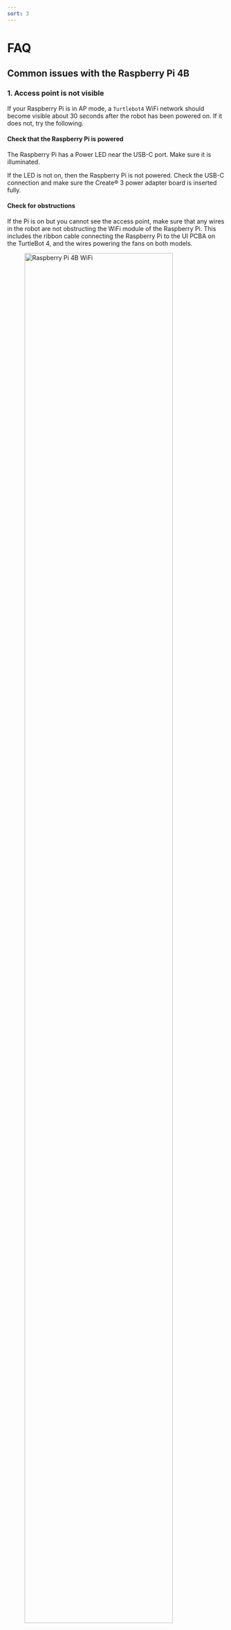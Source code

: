 ```yaml
---
sort: 3
---
```


# FAQ

## Common issues with the Raspberry Pi 4B

### 1. Access point is not visible

If your Raspberry Pi is in AP mode, a `Turtlebot4` WiFi network should become visible about 30 seconds after the robot has been powered on. If it does not, try the following.

#### Check that the Raspberry Pi is powered

The Raspberry Pi has a Power LED near the USB-C port. Make sure it is illuminated.

If the LED is not on, then the Raspberry Pi is not powered. Check the USB-C connection and make sure the Create® 3 power adapter board is inserted fully.

#### Check for obstructions

If the Pi is on but you cannot see the access point, make sure that any wires in the robot are not obstructing the WiFi module of the Raspberry Pi. This includes the ribbon cable connecting the Raspberry Pi to the UI PCBA on the TurtleBot 4, and the wires powering the fans on both models.

<figure class="aligncenter">
    <img src="media/rpi4_wifi.jpg" alt="Raspberry Pi 4B WiFi" style="width: 90%;"/>
    <figcaption>Raspberry Pi 4B WiFi module and antenna</figcaption>
</figure>

#### Restart the robot

If the WiFi module is unobstructed, try restarting the robot. Take the robot off of its dock and press and hold the Power button on the Create® 3 until it is off. Wait a few seconds and place the robot back on its dock.

#### Access the Raspberry Pi over Ethernet

If you are still unable to see the `Turtlebot4` access point, you can connect directly to the Raspberry Pi using an ethernet cable. You may need a USB to Ethernet adapter for your PC.

<figure class="aligncenter">
    <img src="media/ethernet.jpg" alt="Ethernet connection" style="width: 80%;"/>
    <figcaption>Connecting to the TurtleBot 4 over Ethernet</figcaption>
</figure>

The Raspberry Pi uses a static IP address for the ethernet interface, `192.168.185.3`. You will need to configure your wired connection to use the same subnet:

- Go to your wired connection settings.
- Set your IPv4 Method to `Manual` and set your static IP. The IP address cannot be the same as the Raspberry Pi.

<figure class="aligncenter">
    <img src="media/static_ip.png" alt="Setting IP" style="width: 70%;"/>
    <figcaption>Configure your PC's wired IP</figcaption>
</figure>

- Click 'Apply'

You can now go to your terminal and SSH into the robot by typing:

```bash
ssh ubuntu@192.168.185.3
```
If you are still unable to SSH into the robot and receive the error `No route to host` then this may be the result of the sd card being flashed improperly. This can happen if the image wasn't extracted before flashing or if the image was flashed to a partition on the sd card. Instructions on how to flash the SD card can be found [here](../setup/basic.md#install-latest-raspberry-pi-image).

If you are able to SSH into the robot then you can continue the setup instructions to [connect the Raspberry Pi to your network](../setup/basic.md#connect-the-raspberry-pi-to-your-network).

### 2. Waiting to connect to bluetoothd...

This issue is usually a result of the bluetooth service being stopped.

To start the service again, run `sudo systemctl start bluetooth`.


### 3. No default controller available

This error occurs if you are attempting to connect a bluetooth device to the Raspberry Pi with `sudo bluetoothctl` and the `hciuart` service throws errors.

To fix this, call `sudo systemctl disable hciuart` and then reboot the Pi with `sudo reboot`.

Once the Pi has restarted, call `sudo systemctl restart hciuart`. Now you can run `sudo bluetoothctl` again and the bluetooth controller should be found.

### 4. OAK-D topics not present

There is an automatic power-saving mode that shuts down the OAK-D topics when the robot is docked. Undock your robot.

## Common issues with the user PC

### 1. ros2: command not found

{% tabs source %}
{% tab source galactic %}
```warning
**ROS 2 Galactic is no longer supported.** Please consider upgrading to a newer release
```

Make sure you have sourced ROS 2 Galactic:

```bash
source /opt/ros/galactic/setup.bash
```

{% endtab %}
{% tab source humble %}

Make sure you have sourced ROS 2 Humble:

```bash
source /opt/ros/humble/setup.bash
```

{% endtab %}
{% tab source jazzy %}

Make sure you have sourced ROS 2 Jazzy:

```bash
source /opt/ros/jazzy/setup.bash
```

{% endtab %}
{% endtabs %}

If you are building packages from source, you will also want to source the workspace:

```bash
source /path/to/ws/install/setup.bash
```

### 2. Create® 3 topics are not visible

First, check that the Create® 3 is connected to your WiFi network. You should be able to access the Create® 3 portal by entering the Create® 3 IP address in a browser. For information on how to connect the Create® 3 to WiFi, check the [Wi-Fi Setup Guide](../setup/simple_discovery.md#wi-fi-setup).

If it is connected to WiFi, check if you can see Create® 3 topics on the Raspberry Pi.

If topics are visible on the Raspberry Pi, ensure that your PC has the following configuration set for CycloneDDS:

```xml
<CycloneDDS>
    <Domain>
        <General>
            <DontRoute>true</DontRoute>
        </General>
    </Domain>
</CycloneDDS>
```

To set this configuration automatically, add the following line to your `~/.bashrc` file.

```bash
export CYCLONEDDS_URI='<CycloneDDS><Domain><General><DontRoute>true</></></></>'
```

If you have set a `ROS_DOMAIN_ID` for the Create® 3, your terminal will have to have the same ID. You can set the ID by using this command:

```bash
export ROS_DOMAIN_ID=#
```

Replace `#` with the ID.

If topics are not visible on the Raspberry Pi, you may need to restart the Create® 3 application through the portal, or reboot the robot.

## Replacement Components for the Create® 3

The Turtlebot4 is built ontop of the Create® 3 platform which has components that can be replaced as they wear. These components can be purchased directly from iRobot at the following links.

[Home Charging Base](https://www.irobot.com/en_US/roomba-home-base/4648035.html)

<figure class="aligncenter">
    <img src="https://www.irobot.com/dw/image/v2/BFXP_PRD/on/demandware.static/-/Sites-master-catalog-irobot/en_US/dw5371164a/images/large/accessories/roomba/4648035.jpg" alt="Roomba® Home Charging Base" style="width: 50%"/>
</figure>

[Lithium Ion Battery](https://www.irobot.com/en_US/roomba-accessories/4624864.html)

<figure class="aligncenter">
    <img src="https://www.irobot.com/dw/image/v2/BFXP_PRD/on/demandware.static/-/Sites-master-catalog-irobot/en_US/dw0dee737f/images/large/accessories/roomba/4624864.jpg" alt="Lithium Ion Battery for Roomba® e & i series" style="width: 50%"/>
</figure>

[Wheel Modules](https://www.irobot.com/en_US/roomba-wheel-module-bundle-compatible-with-the-i%2C-e%2C-and-j-series./4624872_4624873.html)

<figure class="aligncenter">
    <img src="https://www.irobot.com/dw/image/v2/BFXP_PRD/on/demandware.static/-/Sites-master-catalog-irobot/default/dw756dca80/images/large/accessories/roomba/4624872_4624873_1.jpg" alt="Roomba® Wheel Module Bundle Compatible with the i, e, and j series" style="width: 50%"/>
</figure>

[Left Wheel Module](https://www.irobot.com/en_US/roomba-left-wheel-module/4624872.html)

<figure class="aligncenter">
    <img src="https://www.irobot.com/dw/image/v2/BFXP_PRD/on/demandware.static/-/Sites-master-catalog-irobot/default/dwfe23ae21/images/large/accessories/roomba/4624872.jpg" alt="Roomba® Left Wheel Module" style="width: 50%"/>
</figure>

[Right Wheel Module](https://www.irobot.com/en_US/roomba-right-wheel-module/4624873.html)

<figure class="aligncenter">
    <img src="https://www.irobot.com/dw/image/v2/BFXP_PRD/on/demandware.static/-/Sites-master-catalog-irobot/default/dw999685d5/images/large/accessories/roomba/4624873_1.jpg" alt="Roomba® Right Wheel Module" style="width: 50%"/>
</figure>
